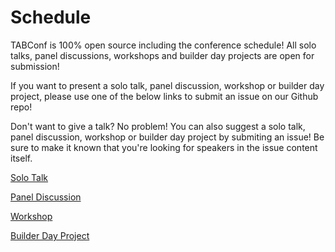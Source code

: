 # Schedule
TABConf is 100% open source including the conference schedule! All solo talks, panel discussions, workshops and builder day projects are open for submission! 

If you want to present a solo talk, panel discussion, workshop or builder day project, please use one of the below links to submit an issue on our Github repo!

Don't want to give a talk? No problem! You can also suggest a solo talk, panel discussion, workshop or builder day project by submiting an issue! Be sure to make it known that you're looking for speakers in the issue content itself.

<a target="_blank" href="https://github.com/TABConf/6.tabconf.com/issues/new?assignees=&labels=Talk&projects=&template=solo-talk-submission.md&title=" class="button button2 button4">Solo Talk</a>

<a target="_blank" href="https://github.com/TABConf/6.tabconf.com/issues/new?assignees=&labels=Panel&projects=&template=panel-discussion-submission.md&title=" class="button button2 button4">Panel Discussion</a>

<a target="_blank" href="" class="button button2 button4">Workshop</a>

<a target="_blank" href="https://github.com/TABConf/6.tabconf.com/issues/new?assignees=&labels=Builder+Day+Project&projects=&template=builder-day-project-submission.md&title=" class="button button2 button4">Builder Day Project</a>
